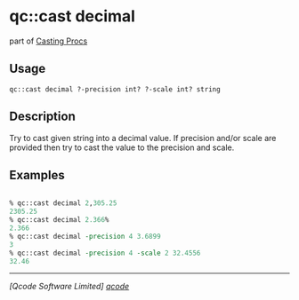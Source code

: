 qc::cast decimal
================

part of [Casting Procs](../cast.md)

Usage
-----
`qc::cast decimal ?-precision int? ?-scale int? string`

Description
-----------
Try to cast given string into a decimal value.
If precision and/or scale are provided then try to cast the value to the precision and scale.

Examples
--------
```tcl

% qc::cast decimal 2,305.25
2305.25
% qc::cast decimal 2.366%
2.366
% qc::cast decimal -precision 4 3.6899 
3
% qc::cast decimal -precision 4 -scale 2 32.4556
32.46
```

----------------------------------
*[Qcode Software Limited] [qcode]*

[qcode]: http://www.qcode.co.uk "Qcode Software"
